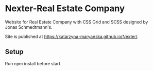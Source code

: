 # Nexter-Real Estate Company
Website for Real Estate Company with CSS Grid and SCSS designed by Jonas Schmedtmann's.

Site is published at https://katarzyna-maryanska.github.io/Nexter/.

## Setup
Run npm install before start.
